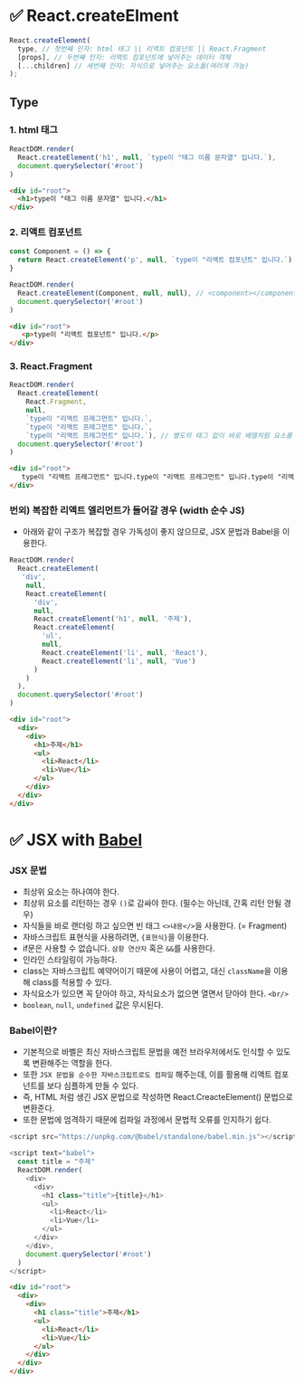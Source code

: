 # ✅ React.createElment
```js
React.createElement(
  type, // 첫번째 인자: html 태그 || 리액트 컴포넌트 || React.Fragment
  [props], // 두번째 인자: 리액트 컴포넌트에 넣어주는 데이터 객체
  [...children] // 세번째 인자: 자식으로 넣어주는 요소들(여러개 가능)
);
```
## Type
### 1. html 태그
```js
ReactDOM.render(
  React.createElement('h1', null, `type이 "태그 이름 문자열" 입니다.`),
  document.querySelector('#root')
)
```
```html
<div id="root">
  <h1>type이 "태그 이름 문자열" 입니다.</h1>
</div>
```
### 2. 리액트 컴포넌트
```js
const Component = () => {
  return React.createElement('p', null, `type이 "리액트 컴포넌트" 입니다.`)
}

ReactDOM.render(
  React.createElement(Component, null, null), // <component></component> = </component> 
  document.querySelector('#root')
)
```
```html
<div id="root">
   <p>type이 "리액트 컴포넌트" 입니다.</p>
</div>
```
### 3. React.Fragment
```js
ReactDOM.render(
  React.createElement(
    React.Fragment,
    null,
    `type이 "리액트 프레그먼트" 입니다.`,
    `type이 "리액트 프레그먼트" 입니다.`,
    `type이 "리액트 프레그먼트" 입니다.`), // 별도의 태그 없이 바로 배열처럼 요소를 넣고 싶을 때
  document.querySelector('#root')
)
```
```html
<div id="root">
   type이 "리액트 프레그먼트" 입니다.type이 "리액트 프레그먼트" 입니다.type이 "리액트 프레그먼트" 입니다.
</div>
```
### 번외) 복잡한 리액트 엘리먼트가 들어갈 경우 (width 순수 JS)
* 아래와 같이 구조가 복잡할 경우 가독성이 좋지 않으므로, JSX 문법과 Babel을 이용한다.
```js
ReactDOM.render(
  React.createElement(
   'div',
    null,
    React.createElement(
      'div',
      null,
      React.createElement('h1', null, '주제'),
      React.createElement(
        'ul',
        null,
        React.createElement('li', null, 'React'),
        React.createElement('li', null, 'Vue')
      )
    )
  ),
  document.querySelector('#root')
)
```
```html
<div id="root">
  <div>
    <div>
      <h1>주제</h1>
      <ul>
        <li>React</li>
        <li>Vue</li>
      </ul>
    </div>
  </div>
</div>
```
# ✅ JSX with [Babel](https://babeljs.io/)
### JSX 문법
* 최상위 요소는 하나여야 한다.
* 최상위 요소를 리턴하는 경우 `()`로 감싸야 한다. (필수는 아닌데, 간혹 리턴 안될 경우)
* 자식들을 바로 랜더링 하고 싶으면 빈 태그 `<>내용</>`을 사용한다. (= Fragment)
* 자바스크립트 표현식을 사용하려면, `{표현식}`을 이용한다.
* if문은 사용할 수 없습니다. `삼항 연산자` 혹은 `&&`를 사용한다.
* 인라인 스타일링이 가능하다.
* class는 자바스크립트 예약어이기 때문에 사용이 어렵고, 대신 `className`을 이용해 class를 적용할 수 있다.
* 자식요소가 있으면 꼭 닫아야 하고, 자식요소가 없으면 열면서 닫아야 한다. `<br/>`
* `boolean`, `null`, `undefined` 값은 무시된다.
### Babel이란?
* 기본적으로 바벨은 최신 자바스크립트 문법을 예전 브라우저에서도 인식할 수 있도록 변환해주는 역할을 한다.
* 또한 `JSX 문법을 순수한 자바스크립트로도 컴파일` 해주는데, 이를 활용해 리액트 컴포넌트를 보다 심플하게 만들 수 있다.  
* 즉, HTML 처럼 생긴 JSX 문법으로 작성하면 React.CreacteElement() 문법으로 변환준다.  
* 또한 문법에 엄격하기 때문에 컴파일 과정에서 문법적 오류를 인지하기 쉽다.
```js
<script src="https://unpkg.com/@babel/standalone/babel.min.js"></script>
```
```js
<script text="babel">
  const title = "주제"
  ReactDOM.render(
    <div>
      <div>
        <h1 class="title">{title}</h1>
        <ul>
          <li>React</li>
          <li>Vue</li>
        </ul>
      </div>
    </div>,
    document.querySelector('#root')
  )
</script> 
```
```html
<div id="root">
  <div>
    <div>
      <h1 class="title">주제</h1>
      <ul>
        <li>React</li>
        <li>Vue</li>
      </ul>
    </div>
  </div>
</div>
```
